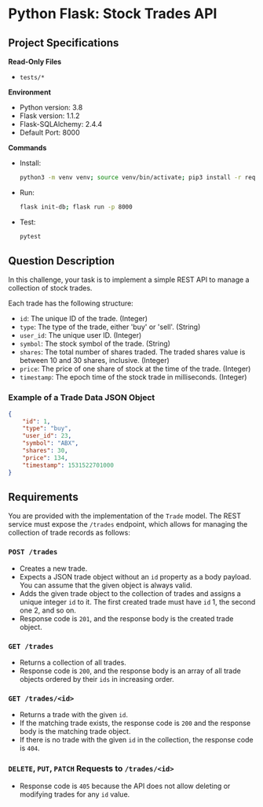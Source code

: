 # Python Flask: Stock Trades API

## Project Specifications

**Read-Only Files**
- `tests/*`

**Environment**

- Python version: 3.8
- Flask version: 1.1.2
- Flask-SQLAlchemy: 2.4.4
- Default Port: 8000

**Commands**
- Install: 
  ```bash
  python3 -m venv venv; source venv/bin/activate; pip3 install -r requirements.txt
  ```
- Run: 
  ```bash
  flask init-db; flask run -p 8000
  ```
- Test: 
  ```bash
  pytest
  ```

## Question Description

In this challenge, your task is to implement a simple REST API to manage a collection of stock trades.

Each trade has the following structure:

- `id`: The unique ID of the trade. (Integer)
- `type`: The type of the trade, either 'buy' or 'sell'. (String)
- `user_id`: The unique user ID. (Integer)
- `symbol`: The stock symbol of the trade. (String)
- `shares`: The total number of shares traded. The traded shares value is between 10 and 30 shares, inclusive. (Integer)
- `price`: The price of one share of stock at the time of the trade. (Integer)
- `timestamp`: The epoch time of the stock trade in milliseconds. (Integer)

### Example of a Trade Data JSON Object
```json
{
    "id": 1,
    "type": "buy",
    "user_id": 23,
    "symbol": "ABX",
    "shares": 30,
    "price": 134,
    "timestamp": 1531522701000
}
```

## Requirements

You are provided with the implementation of the `Trade` model. The REST service must expose the `/trades` endpoint, which allows for managing the collection of trade records as follows:

### `POST /trades`

- Creates a new trade.
- Expects a JSON trade object without an `id` property as a body payload. You can assume that the given object is always valid.
- Adds the given trade object to the collection of trades and assigns a unique integer `id` to it. The first created trade must have `id` 1, the second one 2, and so on.
- Response code is `201`, and the response body is the created trade object.

### `GET /trades`

- Returns a collection of all trades.
- Response code is `200`, and the response body is an array of all trade objects ordered by their `ids` in increasing order.

### `GET /trades/<id>`

- Returns a trade with the given `id`.
- If the matching trade exists, the response code is `200` and the response body is the matching trade object.
- If there is no trade with the given `id` in the collection, the response code is `404`.

### `DELETE`, `PUT`, `PATCH` Requests to `/trades/<id>`

- Response code is `405` because the API does not allow deleting or modifying trades for any `id` value.
